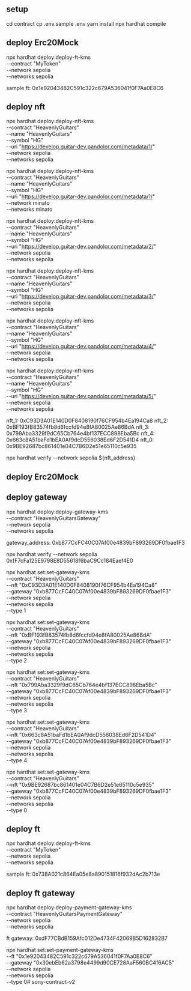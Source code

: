 
## setup
cd contract
cp .env.sample .env
yarn install
npx hardhat compile

## deploy Erc20Mock

npx hardhat deploy:deploy-ft-kms \
  --contract "MyToken" \
  --network sepolia \
  --networks sepolia

sample ft: 0x1e92043482C591c322c679A536041f0F7Aa0E8C6

## deploy nft

npx hardhat deploy:deploy-nft-kms \
  --contract "HeavenlyGuitars" \
  --name "HeavenlyGuitars" \
  --symbol "HG" \
  --uri "https://develop.guitar-dev.pandolor.com/metadata/1/" \
  --network sepolia \
  --networks sepolia

npx hardhat deploy:deploy-nft-kms \
  --contract "HeavenlyGuitars" \
  --name "HeavenlyGuitars" \
  --symbol "HG" \
  --uri "https://develop.guitar-dev.pandolor.com/metadata/1/" \
 --network minato \
 --networks minato

npx hardhat deploy:deploy-nft-kms \
  --contract "HeavenlyGuitars" \
  --name "HeavenlyGuitars" \
  --symbol "HG" \
  --uri "https://develop.guitar-dev.pandolor.com/metadata/2/" \
  --network sepolia \
  --networks sepolia

npx hardhat deploy:deploy-nft-kms \
  --contract "HeavenlyGuitars" \
  --name "HeavenlyGuitars" \
  --symbol "HG" \
  --uri "https://develop.guitar-dev.pandolor.com/metadata/3/" \
  --network sepolia \
  --networks sepolia

npx hardhat deploy:deploy-nft-kms \
  --contract "HeavenlyGuitars" \
  --name "HeavenlyGuitars" \
  --symbol "HG" \
  --uri "https://develop.guitar-dev.pandolor.com/metadata/4/" \
  --network sepolia \
  --networks sepolia

npx hardhat deploy:deploy-nft-kms \
  --contract "HeavenlyGuitars" \
  --name "HeavenlyGuitars" \
  --symbol "HG" \
  --uri "https://develop.guitar-dev.pandolor.com/metadata/5/" \
  --network sepolia \
  --networks sepolia

nft_1: 0xC93D3A01E140D0F8408190f76CF954b4Ea194Ca8
nft_2: 0xBF193fB83574fb8d6fccfd94e8fA80025Ae86BdA
nft_3: 0x799Aba3329f9dC65Cb764e4bf137ECC898Eba5Bc
nft_4: 0x663c8A51baFd1bEA0Af9dcD556038Ed6F2D541D4
nft_0: 0x9BE92687bc861401e04C7B6D2e51e65110c5e935


npx hardhat verify --network sepolia ${nft_address}

## deploy Erc20Mock

## deploy gateway

npx hardhat deploy:deploy-gateway-kms \
  --contract "HeavenlyGuitarsGateway" \
  --network sepolia \
  --networks sepolia

gateway_address: 0xb877CcFC40C07Af00e4839bF893269DF0fbae1F3

npx hardhat verify --network sepolia 0xfF7cFa125E9798E8D55618f6baC9Cc184Eaef4E0

npx hardhat set:set-gateway-kms \
  --contract "HeavenlyGuitars" \
  --nft "0xC93D3A01E140D0F8408190f76CF954b4Ea194Ca8" \
  --gateway "0xb877CcFC40C07Af00e4839bF893269DF0fbae1F3" \
  --network sepolia \
  --networks sepolia \
  --type 1

npx hardhat set:set-gateway-kms \
  --contract "HeavenlyGuitars" \
  --nft "0xBF193fB83574fb8d6fccfd94e8fA80025Ae86BdA" \
  --gateway "0xb877CcFC40C07Af00e4839bF893269DF0fbae1F3" \
  --network sepolia \
  --networks sepolia \
  --type 2

npx hardhat set:set-gateway-kms \
  --contract "HeavenlyGuitars" \
  --nft "0x799Aba3329f9dC65Cb764e4bf137ECC898Eba5Bc" \
  --gateway "0xb877CcFC40C07Af00e4839bF893269DF0fbae1F3" \
  --network sepolia \
  --networks sepolia \
  --type 3

npx hardhat set:set-gateway-kms \
  --contract "HeavenlyGuitars" \
  --nft "0x663c8A51baFd1bEA0Af9dcD556038Ed6F2D541D4" \
  --gateway "0xb877CcFC40C07Af00e4839bF893269DF0fbae1F3" \
  --network sepolia \
  --networks sepolia \
  --type 4

npx hardhat set:set-gateway-kms \
  --contract "HeavenlyGuitars" \
  --nft "0x9BE92687bc861401e04C7B6D2e51e65110c5e935" \
  --gateway "0xb877CcFC40C07Af00e4839bF893269DF0fbae1F3" \
  --network sepolia \
  --networks sepolia \
  --type 0

## deploy ft

npx hardhat deploy:deploy-ft-kms \
  --contract "MyToken" \
  --network sepolia \
  --networks sepolia

sample ft: 0x738A021c864Ea05e8a890151816f932dAc2b713e

## deploy ft gateway

npx hardhat deploy:deploy-payment-gateway-kms \
  --contract "HeavenlyGuitarsPaymentGateway" \
  --network sepolia \
  --networks sepolia

ft gateway: 0xdF77CBdB159Afc012De4734F42069B5D162832B7

npx hardhat set:set-payment-gateway-kms \
  --ft "0x1e92043482C591c322c679A536041f0F7Aa0E8C6" \
  --gateway "0x30ebEb62a3798e4499d90CE728AaF560BC4f6AC5" \
  --network sepolia \
  --networks sepolia \
  --type 0# sony-contract-v2
